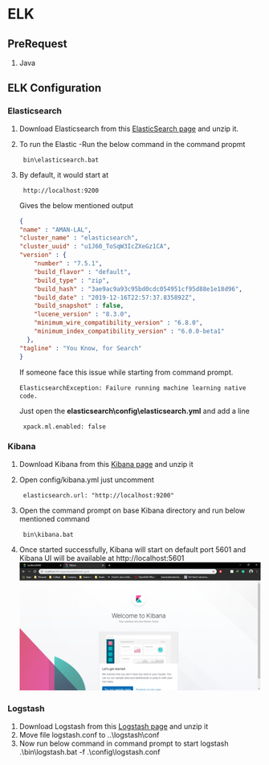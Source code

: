 # ELK

## PreRequest
1. Java

## ELK Configuration

### Elasticsearch

1. Download Elasticsearch from this [ElasticSearch page](https://www.elastic.co/downloads/elasticsearch) and unzip it.
2. To run the Elastic -Run the below command in the command propmt
	
		bin\elasticsearch.bat
		
3. By default, it would start at 
	
		http://localhost:9200
		
   Gives the below mentioned output
	
	```json
    {
    "name" : "AMAN-LAL",
    "cluster_name" : "elasticsearch",
    "cluster_uuid" : "u1J60_ToSqW3IcZXeGz1CA",
    "version" : {
        "number" : "7.5.1",
        "build_flavor" : "default",
        "build_type" : "zip",
        "build_hash" : "3ae9ac9a93c95bd0cdc054951cf95d88e1e18d96",
        "build_date" : "2019-12-16T22:57:37.835892Z",
        "build_snapshot" : false,
        "lucene_version" : "8.3.0",
        "minimum_wire_compatibility_version" : "6.8.0",
        "minimum_index_compatibility_version" : "6.0.0-beta1"
      },
    "tagline" : "You Know, for Search"
    }
    ```
    If someone face this issue while starting from command prompt.

       ElasticsearchException: Failure running machine learning native code.

    Just open the **elasticsearch\config\elasticsearch.yml** and add a line
      
        xpack.ml.enabled: false

### Kibana

1. Download Kibana from this [Kibana page](https://www.elastic.co/downloads/kibana) and unzip it
2. Open config/kibana.yml just uncomment 
  
        elasticsearch.url: "http://localhost:9200"
3. Open the command prompt on base Kibana directory and run below mentioned command

        bin\kibana.bat
4. Once started successfully, Kibana will start on default port 5601 and Kibana UI will be available at http://localhost:5601
![Kibana Homepage](https://github.com/aman7797/spring-boot-ELK/blob/master/img/kibana_start.png)

### Logstash

1. Download Logstash from this [Logstash page](https://www.elastic.co/downloads/logstash) and unzip it
2. Move file logstash.conf to ..\logstash\conf
3. Now run below command in command prompt to start logstash
	.\bin\logstash.bat -f .\config\logstash.conf
